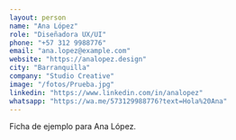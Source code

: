 ```yaml
---
layout: person
name: "Ana López"
role: "Diseñadora UX/UI"
phone: "+57 312 9988776"
email: "ana.lopez@example.com"
website: "https://analopez.design"
city: "Barranquilla"
company: "Studio Creative"
image: "/fotos/Prueba.jpg"
linkedin: "https://www.linkedin.com/in/analopez"
whatsapp: "https://wa.me/573129988776?text=Hola%20Ana"
---
```


Ficha de ejemplo para Ana López.
